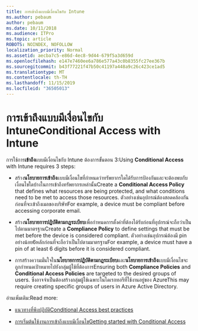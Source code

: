 ```yaml
---
title: การเข้าถึงแบบมีเงื่อนไขกับ Intune
ms.author: pebaum
author: pebaum
ms.date: 10/11/2018
ms.audience: ITPro
ms.topic: article
ROBOTS: NOINDEX, NOFOLLOW
localization_priority: Normal
ms.assetid: aecba7c5-e86d-4ec8-9d44-679f5a3d659d
ms.openlocfilehash: e147e7460ee6a786e577a43c0b8355fc27ee367b
ms.sourcegitcommit: b43f77221f47b50c41197a448a9c26c423ce1ad5
ms.translationtype: MT
ms.contentlocale: th-TH
ms.lasthandoff: 11/15/2019
ms.locfileid: "36505013"
---
```

# <a name="conditional-access-with-intune"></a><span data-ttu-id="cdaa2-102">การเข้าถึงแบบมีเงื่อนไขกับ Intune</span><span class="sxs-lookup"><span data-stu-id="cdaa2-102">Conditional Access with Intune</span></span>

<span data-ttu-id="cdaa2-103">การใช้การ**เข้าถึง**แบบมีเงื่อนไขกับ Intune ต้องการขั้นตอน 3:</span><span class="sxs-lookup"><span data-stu-id="cdaa2-103">Using **Conditional Access** with Intune requires 3 steps:</span></span> 
  
- <span data-ttu-id="cdaa2-104">สร้าง**นโยบายการเข้าถึง**แบบมีเงื่อนไขที่กำหนดว่าทรัพยากรใดได้รับการป้องกันและจะต้องพบกับเงื่อนไขใดบ้างในการเข้าถึงทรัพยากรเหล่านั้น</span><span class="sxs-lookup"><span data-stu-id="cdaa2-104">Create a **Conditional Access Policy** that defines what resources are being protected, and what conditions need to be met to access those resources.</span></span> <span data-ttu-id="cdaa2-105">ตัวอย่างเช่นอุปกรณ์ต้องสอดคล้องกันก่อนที่จะเข้าถึงเมลของบริษัท</span><span class="sxs-lookup"><span data-stu-id="cdaa2-105">For example, a device must be compliant before accessing corporate email.</span></span> 
    
- <span data-ttu-id="cdaa2-106">สร้าง**นโยบายการปฏิบัติตามกฎระเบียบ**เพื่อกำหนดการตั้งค่าที่ต้องได้รับก่อนที่อุปกรณ์จะถือว่าเป็นไปตามมาตรฐาน</span><span class="sxs-lookup"><span data-stu-id="cdaa2-106">Create a **Compliance Policy** to define settings that must be met before the device is considered compliant.</span></span> <span data-ttu-id="cdaa2-107">ตัวอย่างเช่นอุปกรณ์ต้องมี pin อย่างน้อย6หลักก่อนที่จะถือว่าเป็นไปตามมาตรฐาน</span><span class="sxs-lookup"><span data-stu-id="cdaa2-107">For example, a device must have a pin of at least 6 digits before it is considered compliant.</span></span> 
    
- <span data-ttu-id="cdaa2-108">การสร้างความมั่นใจใน**นโยบายการปฏิบัติตามกฎระเบียบ**และ**นโยบายการเข้าถึง**แบบมีเงื่อนไขจะถูกกำหนดเป้าหมายไปยังกลุ่มผู้ใช้ที่ต้องการ</span><span class="sxs-lookup"><span data-stu-id="cdaa2-108">Ensuring both **Compliance Policies** and **Conditional Access Policies** are targeted to the desired groups of users.</span></span> <span data-ttu-id="cdaa2-109">ซึ่งอาจจำเป็นต้องสร้างกลุ่มผู้ใช้เฉพาะในไดเรกทอรีที่ใช้งานอยู่ของ Azure</span><span class="sxs-lookup"><span data-stu-id="cdaa2-109">This may require creating specific groups of users in Azure Active Directory.</span></span> 
    
<span data-ttu-id="cdaa2-110">อ่านเพิ่มเติม:</span><span class="sxs-lookup"><span data-stu-id="cdaa2-110">Read more:</span></span>
  
- [<span data-ttu-id="cdaa2-111">แนวทางที่พึงปฏิบัติ</span><span class="sxs-lookup"><span data-stu-id="cdaa2-111">Conditional Access best practices</span></span>](https://docs.microsoft.com/azure/active-directory/conditional-access/best-practices)
    
- [<span data-ttu-id="cdaa2-112">การเริ่มต้นใช้งานการเข้าถึงแบบมีเงื่อนไข</span><span class="sxs-lookup"><span data-stu-id="cdaa2-112">Getting started with Conditional Access </span></span>](https://docs.microsoft.com/azure/active-directory/active-directory-conditional-access-azure-portal-get-started)
    

